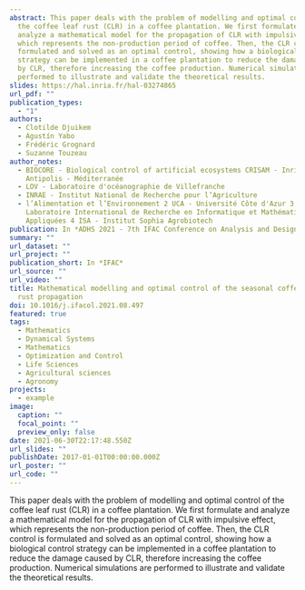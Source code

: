 ```yaml
---
abstract: This paper deals with the problem of modelling and optimal control of
  the coffee leaf rust (CLR) in a coffee plantation. We first formulate and
  analyze a mathematical model for the propagation of CLR with impulsive effect,
  which represents the non-production period of coffee. Then, the CLR control is
  formulated and solved as an optimal control, showing how a biological control
  strategy can be implemented in a coffee plantation to reduce the damage caused
  by CLR, therefore increasing the coffee production. Numerical simulations are
  performed to illustrate and validate the theoretical results.
slides: https://hal.inria.fr/hal-03274865
url_pdf: ""
publication_types:
  - "1"
authors:
  - Clotilde Djuikem
  - Agustín Yabo
  - Frédéric Grognard
  - Suzanne Touzeau
author_notes:
  - BIOCORE - Biological control of artificial ecosystems CRISAM - Inria Sophia
    Antipolis - Méditerranée
  - LOV - Laboratoire d'océanographie de Villefranche
  - INRAE - Institut National de Recherche pour l’Agriculture
  - l’Alimentation et l’Environnement 2 UCA - Université Côte d'Azur 3 LIRIMA -
    Laboratoire International de Recherche en Informatique et Mathématiques
    Appliquées 4 ISA - Institut Sophia Agrobiotech
publication: In *ADHS 2021 - 7th IFAC Conference on Analysis and Design of Hybrid Systems*
summary: ""
url_dataset: ""
url_project: ""
publication_short: In *IFAC*
url_source: ""
url_video: ""
title: Mathematical modelling and optimal control of the seasonal coffee leaf
  rust propagation
doi: 10.1016/j.ifacol.2021.08.497
featured: true
tags:
  - Mathematics
  - Dynamical Systems
  - Mathematics
  - Optimization and Control
  - Life Sciences
  - Agricultural sciences
  - Agronomy
projects:
  - example
image:
  caption: ""
  focal_point: ""
  preview_only: false
date: 2021-06-30T22:17:48.550Z
url_slides: ""
publishDate: 2017-01-01T00:00:00.000Z
url_poster: ""
url_code: ""
---
```

This paper deals with the problem of modelling and optimal control of the coffee leaf rust (CLR) in a coffee plantation. We first formulate and analyze a mathematical model for the propagation of CLR with impulsive effect, which represents the non-production period of coffee. Then, the CLR control is formulated and solved as an optimal control, showing how a biological control strategy can be implemented in a coffee plantation to reduce the damage caused by CLR, therefore increasing the coffee production. Numerical simulations are performed to illustrate and validate the theoretical results.